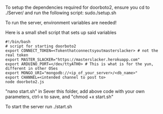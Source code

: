 To setup the dependencies required for doorboto2, ensure you cd to ./Server/ and run the following script:
sudo./setup.sh

To run the server, environment variables are needed!

Here is a small shell script that sets up said variables

    #!/bin/bash
    # script for starting doorboto2
    export CONNECT_TOKEN=<Tokenthatconnectsyoutmasterslacker> # not the real token
    export MASTER_SLACKER="https://masterslacker.herokuapp.com"
    export ARDUINO_PORT=</dev/ttyATH0> # This is what is for the yun, different in other OSes
    export MONGO_URI="mongodb://<ip_of_your_server>/<db_name>"
    export CHANNEL=<intended channel to post to>
    node doorboto2.js


"nano start.sh" in Sever this folder, add above code with your own parameters, ctrl-x to save, and "chmod +x start.sh"

To start the server run ./start.sh

